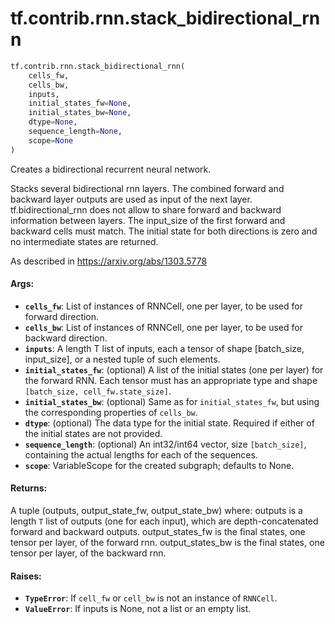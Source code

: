 <div itemscope itemtype="http://developers.google.com/ReferenceObject">
<meta itemprop="name" content="tf.contrib.rnn.stack_bidirectional_rnn" />
<meta itemprop="path" content="Stable" />
</div>

# tf.contrib.rnn.stack_bidirectional_rnn

``` python
tf.contrib.rnn.stack_bidirectional_rnn(
    cells_fw,
    cells_bw,
    inputs,
    initial_states_fw=None,
    initial_states_bw=None,
    dtype=None,
    sequence_length=None,
    scope=None
)
```

Creates a bidirectional recurrent neural network.

Stacks several bidirectional rnn layers. The combined forward and backward
layer outputs are used as input of the next layer. tf.bidirectional_rnn
does not allow to share forward and backward information between layers.
The input_size of the first forward and backward cells must match.
The initial state for both directions is zero and no intermediate states
are returned.

As described in https://arxiv.org/abs/1303.5778

#### Args:

* <b>`cells_fw`</b>: List of instances of RNNCell, one per layer,
    to be used for forward direction.
* <b>`cells_bw`</b>: List of instances of RNNCell, one per layer,
    to be used for backward direction.
* <b>`inputs`</b>: A length T list of inputs, each a tensor of shape
    [batch_size, input_size], or a nested tuple of such elements.
* <b>`initial_states_fw`</b>: (optional) A list of the initial states (one per layer)
    for the forward RNN.
    Each tensor must has an appropriate type and shape
    `[batch_size, cell_fw.state_size]`.
* <b>`initial_states_bw`</b>: (optional) Same as for `initial_states_fw`, but using
    the corresponding properties of `cells_bw`.
* <b>`dtype`</b>: (optional) The data type for the initial state.  Required if
    either of the initial states are not provided.
* <b>`sequence_length`</b>: (optional) An int32/int64 vector, size `[batch_size]`,
    containing the actual lengths for each of the sequences.
* <b>`scope`</b>: VariableScope for the created subgraph; defaults to None.


#### Returns:

A tuple (outputs, output_state_fw, output_state_bw) where:
  outputs is a length `T` list of outputs (one for each input), which
    are depth-concatenated forward and backward outputs.
  output_states_fw is the final states, one tensor per layer,
    of the forward rnn.
  output_states_bw is the final states, one tensor per layer,
    of the backward rnn.


#### Raises:

* <b>`TypeError`</b>: If `cell_fw` or `cell_bw` is not an instance of `RNNCell`.
* <b>`ValueError`</b>: If inputs is None, not a list or an empty list.
